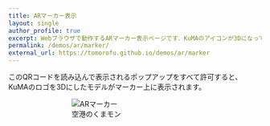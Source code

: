 ```yaml
---
title: ARマーカー表示
layout: single
author_profile: true
excerpt: Webブラウザで動作するARマーカー表示ページです．KuMAのアイコンが3Dになって飛び出します．
permalink: /demos/ar/marker/
external_url: https://tomorofu.github.io/demos/ar/marker
---
```


このQRコードを読み込んで表示されるポップアップをすべて許可すると、KuMAのロゴを3Dにしたモデルがマーカー上に表示されます。


<figure style="width: 50%; margin: auto;" class="align-center">
  <img src="./demos/ar/assets/marker.png" alt="ARマーカー">
  <figcaption>空港のくまモン</figcaption>
</figure>
